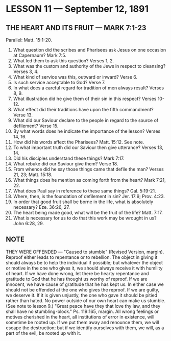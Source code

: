 # LESSON 11 — September 12, 1891

## THE HEART AND ITS FRUIT — MARK 7:1-23

Parallel: Matt. 15:1-20.

1. What question did the scribes and Pharisees ask Jesus on one occasion at Capernaum? Mark 7:5.
2. What led them to ask this question? Verses 1, 2.
3. What was the custom and authority of the Jews in respect to cleansing? Verses 3, 4.
4. What kind of service was this, outward or inward? Verse 6.
5. Is such service acceptable to God? Verse 7.
6. In what does a careful regard for tradition of men always result? Verses 8, 9.
7. What illustration did he give them of their sin in this respect? Verses 10-12.
8. What effect did their traditions have upon the fifth commandment? Verse 13.
9. What did our Saviour declare to the people in regard to the source of defilement? Verse 15.
10. By what words does he indicate the importance of the lesson? Verses 14, 16.
11. How did his words affect the Pharisees? Matt. 15:12. See note.
12. To what important truth did our Saviour then give utterance? Verses 13, 14.
13. Did his disciples understand these things? Mark 7:17.
14. What rebuke did our Saviour give them? Verse 18.
15. From whence did he say those things came that defile the man? Verses 21, 23; Matt. 15:18.
16. What things does he mention as coming forth from the heart? Mark 7:21, 22.
17. What does Paul say in reference to these same things? Gal. 5:19-21.
18. Where, then, is the foundation of defilement in sin? Jer. 17:9; Prov. 4:23.
19. In order that good fruit shall be borne in the life, what is absolutely necessary? Eze. 36:26, 27.
20. The heart being made good, what will be the fruit of the life? Matt. 7:17.
21. What is necessary for us to do that this work may be wrought in us? John 6:28, 29.

## NOTE

THEY WERE OFFENDED — "Caused to stumble" (Revised Version, margin). Reproof either leads to repentance or to rebellion. The object in giving it should always be to help the individual if possible; but whatever the object or motive in the one who gives it, we should always receive it with humility of heart. If we have done wrong, let there be hearty repentance and gratitude to God that he has thought us worthy of reproof. If we are innocent, we have cause of gratitude that he has kept us. In either case we should not be offended at the one who gives the reproof. If we are guilty, we deserve it. If it is given unjustly, the one who gave it should be pitied rather than hated. No power outside of our own heart can make us stumble. (See note to lesson 9.) "Great peace have they that love thy law, and they shall have no stumbling-block." Ps. 119:165, margin. All wrong feelings or motives cherished in the heart, all institutions of error in existence, will sometime be rooted up. If we put them away and renounce them, we will escape the destruction; but if we identify ourselves with them, we will, as a part of the evil, be rooted up with it.